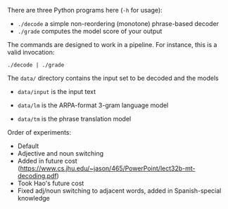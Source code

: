There are three Python programs here (`-h` for usage):

 - `./decode` a simple non-reordering (monotone) phrase-based decoder
 - `./grade` computes the model score of your output

The commands are designed to work in a pipeline. For instance, this is a valid invocation:

    ./decode | ./grade


The `data/` directory contains the input set to be decoded and the models

 - `data/input` is the input text

 - `data/lm` is the ARPA-format 3-gram language model

 - `data/tm` is the phrase translation model


Order of experiments:
 - Default
 - Adjective and noun switching
 - Added in future cost (https://www.cs.jhu.edu/~jason/465/PowerPoint/lect32b-mt-decoding.pdf)
 - Took Hao's future cost
 - Fixed adj/noun switching to adjacent words, added in Spanish-special knowledge

